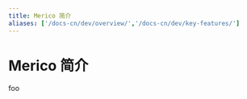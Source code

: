 ```yaml
---
title: Merico 简介
aliases: ['/docs-cn/dev/overview/','/docs-cn/dev/key-features/']
---
```


# Merico 简介
foo